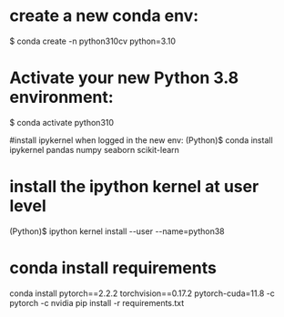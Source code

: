 # create a new conda env:
$ conda create -n python310cv python=3.10

# Activate your new Python 3.8 environment:
$ conda activate python310

#install ipykernel when logged in the new env:
(Python)$ conda install ipykernel pandas numpy seaborn scikit-learn

# install the ipython kernel at user level
(Python)$ ipython kernel install --user --name=python38

# conda install requirements
conda install pytorch==2.2.2 torchvision==0.17.2 pytorch-cuda=11.8 -c pytorch -c nvidia
pip install -r requirements.txt